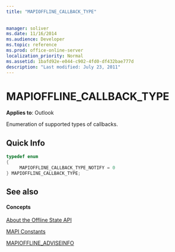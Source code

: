 ```yaml
---
title: "MAPIOFFLINE_CALLBACK_TYPE"
 
 
manager: soliver
ms.date: 11/16/2014
ms.audience: Developer
ms.topic: reference
ms.prod: office-online-server
localization_priority: Normal
ms.assetid: 1bafd92e-e044-c902-4fd0-df432bae777d
description: "Last modified: July 23, 2011"
---
```


# MAPIOFFLINE_CALLBACK_TYPE

  
  
**Applies to**: Outlook 
  
Enumeration of supported types of callbacks.
  
## Quick Info

```cpp
typedef enum  
{  
     MAPIOFFLINE_CALLBACK_TYPE_NOTIFY = 0 
} MAPIOFFLINE_CALLBACK_TYPE;  

```

## See also

#### Concepts

[About the Offline State API](about-the-offline-state-api.md)
  
[MAPI Constants](mapi-constants.md)
  
[MAPIOFFLINE_ADVISEINFO](mapioffline_adviseinfo.md)

